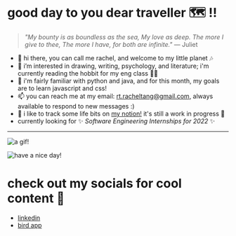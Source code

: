 # good day to you dear traveller 🗺️ !!
  
>  *"My bounty is as boundless as the sea, My love as deep. The more I give to thee, The more I have, for both are infinite."* — Juliet
  
- 👋 hi there, you can call me rachel, and welcome to my little planet 🎶
- 👀 i’m interested in drawing, writing, psychology, and literature; i'm currently reading the hobbit for my eng class 🧝‍♀️
- 🌱 i'm fairly familiar with python and java, and for this month, my goals are to learn javascript and css!
- 📫 you can reach me at my email: rt.racheltang@gmail.com, always available to respond to new messages :)
- 📓 i like to track some life bits on <a href="https://solid-tile-10b.notion.site/eb601fa5677c4ee0a180b88167afb5cc" target="_blank">my notion!</a> it's still a work in progress 🙇
- currently looking for :sparkles: *Software Engineering Internships for 2022* :sparkles:  

---
![a gif!](https://pin.it/1XztnBr)  

![have a nice day!](https://pin.it/3nSpV8W)


# check out my socials for cool content 📱
- [linkedin](https://www.linkedin.com/in/rachel-tang-112a20223/)
- [bird app](https://twitter.com/anjushuu)
<!---
anjushuu/anjushuu is a ✨ special ✨ repository because its `README.md` (this file) appears on your GitHub profile.
You can click the Preview link to take a look at your changes.
--->
